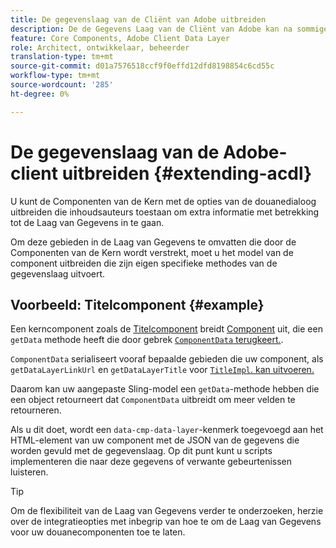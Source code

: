 ```yaml
---
title: De gegevenslaag van de Cliënt van Adobe uitbreiden
description: De de Gegevens Laag van de Cliënt van Adobe kan na sommige basispatronen worden uitgebreid
feature: Core Components, Adobe Client Data Layer
role: Architect, ontwikkelaar, beheerder
translation-type: tm+mt
source-git-commit: d01a7576518ccf9f0effd12dfd8198854c6cd55c
workflow-type: tm+mt
source-wordcount: '285'
ht-degree: 0%

---
```



# De gegevenslaag van de Adobe-client uitbreiden {#extending-acdl}

U kunt de Componenten van de Kern met de opties van de douanedialoog uitbreiden die inhoudsauteurs toestaan om extra informatie met betrekking tot de Laag van Gegevens in te gaan.

Om deze gebieden in de Laag van Gegevens te omvatten die door de Componenten van de Kern wordt verstrekt, moet u het model van de component uitbreiden die zijn eigen specifieke methodes van de gegevenslaag uitvoert.

## Voorbeeld: Titelcomponent {#example}

Een kerncomponent zoals de [Titelcomponent](https://github.com/adobe/aem-core-wcm-components/blob/master/bundles/core/src/main/java/com/adobe/cq/wcm/core/components/models/Title.java) breidt [Component](https://github.com/adobe/aem-core-wcm-components/blob/master/bundles/core/src/main/java/com/adobe/cq/wcm/core/components/models/Title.java) uit, die een `getData` methode heeft die door gebrek [`ComponentData` terugkeert.](https://github.com/adobe/aem-core-wcm-components/blob/master/bundles/core/src/main/java/com/adobe/cq/wcm/core/components/models/datalayer/ComponentData.java).

`ComponentData` serialiseert vooraf bepaalde gebieden die uw component, als  `getDataLayerLinkUrl` en  `getDataLayerTitle` voor  [`TitleImpl`. kan uitvoeren.](https://github.com/adobe/aem-core-wcm-components/blob/master/bundles/core/src/main/java/com/adobe/cq/wcm/core/components/internal/models/v1/TitleImpl.java)

Daarom kan uw aangepaste Sling-model een `getData`-methode hebben die een object retourneert dat `ComponentData` uitbreidt om meer velden te retourneren.

Als u dit doet, wordt een `data-cmp-data-layer`-kenmerk toegevoegd aan het HTML-element van uw component met de JSON van de gegevens die worden gevuld met de gegevenslaag. Op dit punt kunt u scripts implementeren die naar deze gegevens of verwante gebeurtenissen luisteren.

>[!TIP]
>
>Om de flexibiliteit van de Laag van Gegevens verder te onderzoeken, herzie over de integratieopties met inbegrip van hoe te om de Laag van Gegevens voor uw douanecomponenten toe te laten.
